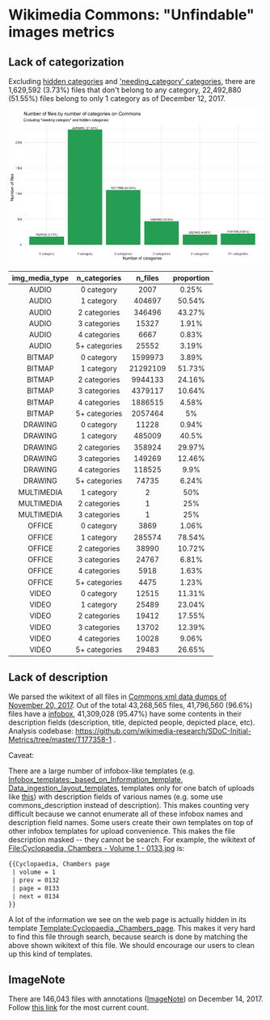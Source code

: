 # Wikimedia Commons: "Unfindable" images metrics

## Lack of categorization

Excluding [hidden categories](https://commons.wikimedia.org/wiki/Commons:Categories#Categories_marked_with_"HIDDENCAT") and ['needing_category' categories](https://commons.wikimedia.org/wiki/Category:Media_needing_categories_requiring_human_attention), there are 1,629,592 (3.73%) files that don't belong to any category, 22,492,880 (51.55%) files belong to only 1 category as of December 12, 2017.

![Number of files by number of categories](nfile_by_categories.png)

|img_media_type |n_categories  |  n_files|proportion |
|:-------------:|:------------:|:-------:|:---------:|
|AUDIO          |0 category    |     2007|0.25%      |
|AUDIO          |1 category    |   404697|50.54%     |
|AUDIO          |2 categories  |   346496|43.27%     |
|AUDIO          |3 categories  |    15327|1.91%      |
|AUDIO          |4 categories  |     6667|0.83%      |
|AUDIO          |5+ categories |    25552|3.19%      |
|BITMAP         |0 category    |  1599973|3.89%      |
|BITMAP         |1 category    | 21292109|51.73%     |
|BITMAP         |2 categories  |  9944133|24.16%     |
|BITMAP         |3 categories  |  4379117|10.64%     |
|BITMAP         |4 categories  |  1886515|4.58%      |
|BITMAP         |5+ categories |  2057464|5%         |
|DRAWING        |0 category    |    11228|0.94%      |
|DRAWING        |1 category    |   485009|40.5%      |
|DRAWING        |2 categories  |   358924|29.97%     |
|DRAWING        |3 categories  |   149269|12.46%     |
|DRAWING        |4 categories  |   118525|9.9%       |
|DRAWING        |5+ categories |    74735|6.24%      |
|MULTIMEDIA     |1 category    |        2|50%        |
|MULTIMEDIA     |2 categories  |        1|25%        |
|MULTIMEDIA     |3 categories  |        1|25%        |
|OFFICE         |0 category    |     3869|1.06%      |
|OFFICE         |1 category    |   285574|78.54%     |
|OFFICE         |2 categories  |    38990|10.72%     |
|OFFICE         |3 categories  |    24767|6.81%      |
|OFFICE         |4 categories  |     5918|1.63%      |
|OFFICE         |5+ categories |     4475|1.23%      |
|VIDEO          |0 category    |    12515|11.31%     |
|VIDEO          |1 category    |    25489|23.04%     |
|VIDEO          |2 categories  |    19412|17.55%     |
|VIDEO          |3 categories  |    13702|12.39%     |
|VIDEO          |4 categories  |    10028|9.06%      |
|VIDEO          |5+ categories |    29483|26.65%     |

## Lack of description

We parsed the wikitext of all files in [Commons xml data dumps of November 20, 2017](https://dumps.wikimedia.org/commonswiki/20171120/). Out of the total 43,268,565 files, 41,796,560 (96.6%) files have a [infobox](https://dumps.wikimedia.org/commonswiki/20171120/), 41,309,028 (95.47%) have some contents in their description fields (description, title, depicted people, depicted place, etc). Analysis codebase: https://github.com/wikimedia-research/SDoC-Initial-Metrics/tree/master/T177358-1 .

Caveat:

There are a large number of infobox-like templates (e.g. [Infobox_templates:_based_on_Information_template](https://commons.wikimedia.org/wiki/Category:Infobox_templates:_based_on_Information_template), [Data_ingestion_layout_templates](https://commons.wikimedia.org/wiki/Category:Data_ingestion_layout_templates), templates only for one batch of uploads like [this](https://commons.wikimedia.org/wiki/Template:Ingestion-Berthel%C3%A9)) with description fields of various names (e.g. some use commons_description instead of description). This makes counting very difficult because we cannot enumerate all of these infobox names and description field names.
Some users create their own templates on top of other infobox templates for upload convenience. This makes the file description masked -- they cannot be search. For example, the wikitext of [File:Cyclopaedia, Chambers - Volume 1 - 0133.jpg](https://commons.wikimedia.org/wiki/File:Cyclopaedia,_Chambers_-_Volume_1_-_0133.jpg) is:
```
{{Cyclopaedia, Chambers page
 | volume = 1
 | prev = 0132
 | page = 0133
 | next = 0134
}}
```
A lot of the information we see on the web page is actually hidden in its template [Template:Cyclopaedia,_Chambers_page](https://commons.wikimedia.org/wiki/Template:Cyclopaedia,_Chambers_page). This makes it very hard to find this file through search, because search is done by matching the above shown wikitext of this file. We should encourage our users to clean up this kind of templates.

## ImageNote

There are 146,043 files with annotations ([ImageNote](https://commons.wikimedia.org/wiki/Template:ImageNote)) on December 14, 2017. Follow [this link](https://commons.wikimedia.org/w/index.php?search=insource%3A%2F%5C%7B%5C%7B%5B%5Ct+%5D%2A%5BIi%5Dmage%5BNn%5Dote%5B%5Ct+%5D%2A%5C%7C%2F&title=Special:Search&profile=advanced&fulltext=1&ns6=1&searchToken=60cczpm68lwa66h1rmsgltdze) for the most current count.
